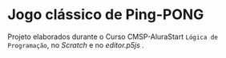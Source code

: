 # Jogo clássico de Ping-PONG

Projeto elaborados durante o Curso CMSP-AluraStart `Lógica de Programação`, no _Scratch_ e no _editor.p5js_ .
